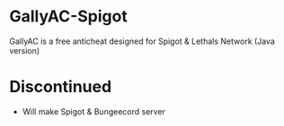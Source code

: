 # GallyAC-Spigot
GallyAC is a free anticheat designed for Spigot &amp; Lethals Network (Java version)


# Discontinued 

* Will make Spigot & Bungeecord server


